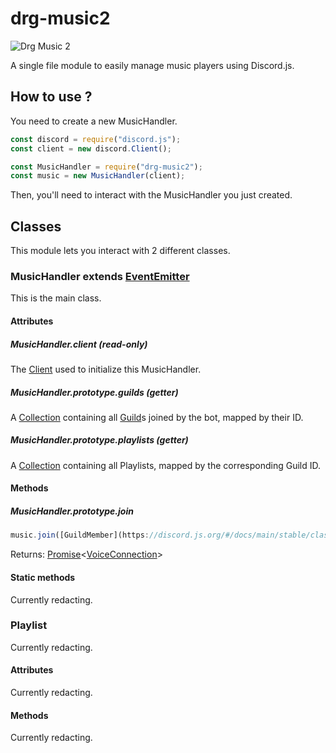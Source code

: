 # drg-music2
![Drg Music 2](https://nodei.co/npm/drg-music2.png?downloads=true&stars=true)


A single file module to easily manage music players using Discord.js.

## How to use ?
You need to create a new MusicHandler.
```js
const discord = require("discord.js");
const client = new discord.Client();

const MusicHandler = require("drg-music2");
const music = new MusicHandler(client);
```

Then, you'll need to interact with the MusicHandler you just created.

## Classes
This module lets you interact with 2 different classes.

### MusicHandler extends [EventEmitter](https://nodejs.org/dist/latest/docs/api/events.html#events_class_eventemitter)
This is the main class.

#### Attributes
##### MusicHandler.client (read-only)
The [Client](https://discord.js.org/#/docs/main/stable/class/Client) used to initialize this MusicHandler.

##### MusicHandler.prototype.guilds (getter)
A [Collection](https://discord.js.org/#/docs/main/stable/class/Collection) containing all [Guild](https://discord.js.org/#/docs/main/stable/class/Guild)s joined by the bot, mapped by their ID.

##### MusicHandler.prototype.playlists (getter)
A [Collection](https://discord.js.org/#/docs/main/stable/class/Collection) containing all Playlists, mapped by the corresponding Guild ID.

#### Methods
##### MusicHandler.prototype.join
```js
music.join([GuildMember](https://discord.js.org/#/docs/main/stable/class/GuildMember) or [VoiceChannel](https://discord.js.org/#/docs/main/stable/class/VoiceChannel));
```

Returns: [Promise](https://developer.mozilla.org/en-US/docs/Web/JavaScript/Reference/Global_Objects/Promise)<[VoiceConnection](https://discord.js.org/#/docs/main/stable/class/VoiceConnection)>

#### Static methods
Currently redacting.

### Playlist
Currently redacting.

#### Attributes
Currently redacting.

#### Methods
Currently redacting.
